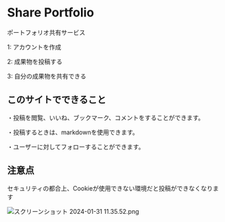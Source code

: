 # Share Portfolio

ポートフォリオ共有サービス

1: アカウントを作成

2: 成果物を投稿する

3: 自分の成果物を共有できる

## このサイトでできること

・投稿を閲覧、いいね、ブックマーク、コメントをすることができます。

・投稿するときは、markdownを使用できます。

・ユーザーに対してフォローすることができます。

## 注意点

セキュリティの都合上、Cookieが使用できない環境だと投稿ができなくなります

![スクリーンショット 2024-01-31 11.35.52.png](https://pub-a05d828609984db8b2239cd099a20aac.r2.dev/%E3%82%B9%E3%82%AF%E3%83%AA%E3%83%BC%E3%83%B3%E3%82%B7%E3%83%A7%E3%83%83%E3%83%88%202024-01-31%2011.35.52.png)
